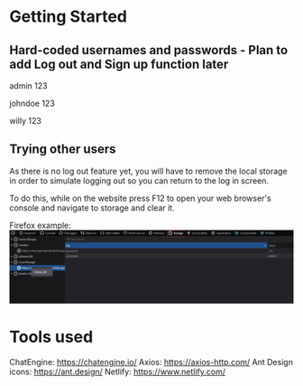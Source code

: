 # Getting Started

## Hard-coded usernames and passwords - Plan to add Log out and Sign up function later
admin
123

johndoe
123

willy
123

## Trying other users

As there is no log out feature yet, you will have to remove the local storage in order to simulate logging out so you can return to the log in screen.

To do this, while on the website press F12 to open your web browser's console and navigate to storage and clear it.

Firefox example:
![Screenshot](Firefoxlocalstorage.png)

# Tools used
ChatEngine: https://chatengine.io/
Axios: https://axios-http.com/
Ant Design icons: https://ant.design/
Netlify: https://www.netlify.com/

